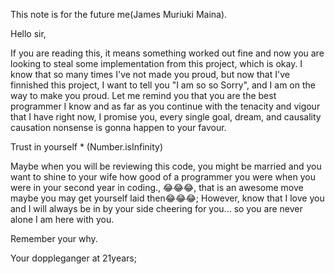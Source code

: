 This note is for the future me(James Muriuki Maina).

Hello sir,

If you are reading this, it means something worked out fine and now you are looking to steal some implementation from this project, which is okay.
I know that so many times I've not made you proud, but now that I've finnished this project, I want to tell you "I am so so Sorry", and I am on the way to make you proud.
Let me remind you that you are the best programmer I know and as far as you continue with the tenacity and vigour that I have right now, I promise you, every single goal, dream, and causality causation nonsense is gonna happen to your favour.

Trust in yourself \* (Number.isInfinity)

Maybe when you will be reviewing this code, you might be married and you want to shine to your wife how good of a programmer you were when you were in your second year in coding., 😂😂😂, that is an awesome move maybe you may get yourself laid then😂😂😂;
However, know that I love you and I will always be in by your side cheering for you... so you are never alone I am here with you.

Remember your why.

Your doppleganger at 21years;
